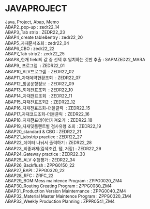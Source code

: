 # JAVAPROJECT<br>
Java, Project, Abap, Memo<br>
ABAP2_pop-up    : zedr22_14<br>
ABAP3_Tab strip : ZEDR22_23<br>
ABAP4_create table&entry : zedr22_20<br>
ABAP5_자재문서조회 : zedr22_04<br>
ABAP6_CBO : zedr22_22<br>
ABAP7_Tab strip2 : zedr22_25<br>
ABAP8_한개 field의 값 중 선택 후 일치하는 것만 추출 : SAPMZED22_MARA<br>
ABAP9_ 프로그램  : ZEDR22_01<br>
ABAP10_ALV프로그램  : ZEDR22_02<br>
ABAP11_자재예약현황조회  : ZEDR22_07<br>
ABAP12_항공운항정보  : ZEDR22_09<br>
ABAP13_회계전표조회  : ZEDR22_10<br>
ABAP14_자재전표조회  : ZEDR22_11<br>
ABAP15_자재전표조회2  : ZEDR22_12<br>
ABAP16_자재전표조회-더블클릭  : ZEDR22_15<br>
ABAP17_자재코드조회-더블클릭  : ZEDR22_16<br>
ABAP18_자재전표데이터가져오기  : ZEDR22_18<br>
ABAP19_자재및플랜트별 검사유형 조회 : ZEDR22_19<br>
ABAP20_standard & CBO : ZEDR22_21<br>
ABAP21_tabstrip practice : ZEDR22_27<br>
ABAP22_데이터 나눠서 출력하기 : ZEDR22_28<br>
ABAP23_최종과제(검색조건, 탭, 저장) : ZEDR22_29<br>
ABAP24_Gateway practice : ZEDR22_30<br>
ABAP25_ALV 수행평가 : ZEDR22_34<br>
ABAP26_Backflush : ZPPG0150_22<br>
ABAP27_BAPI : ZPPG0320_22<br>
ABAP28_RFC : ZRFC_22<br>
ABAP29_BOM Mess maintence Program : ZPPG0020_ZM4<br>
ABAP30_Routing Creating Program : ZPPG0030_ZM4<br>
ABAP31_Production Version Mainternance : ZPPG0040_ZM4<br>
ABAP32_Material Master Maintence Program : ZPPG0320_ZM4<br>
ABAP33_Weekly Production Planning : ZPPR0541_ZM4<br>
